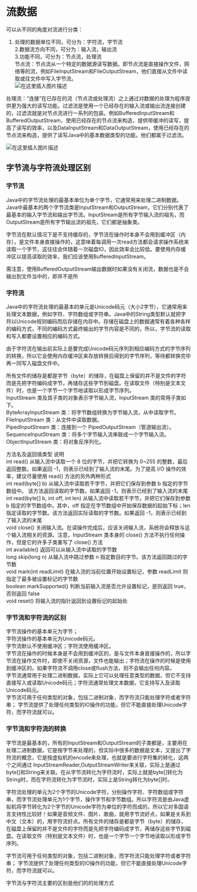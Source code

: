 # 流数据
可以从不同的角度对流进行分类：  
1. 处理的数据单位不同，可分为：字符流，字节流  
2.数据流方向不同，可分为：输入流，输出流  
3.功能不同，可分为：节点流，处理流  
节点流：节点流从一个特定的数据源读写数据。即节点流是直接操作文件，网络等的流，例如FileInputStream和FileOutputStream，他们直接从文件中读取或往文件中写入字节流。  
![在这里插入图片描述](https://img-blog.csdnimg.cn/4bf8fd5e94e34b999ae60497024530bc.png)

处理流：“连接”在已存在的流（节点流或处理流）之上通过对数据的处理为程序提供更为强大的读写功能。过滤流是使用一个已经存在的输入流或输出流连接创建的，过滤流就是对节点流进行一系列的包装。例如BufferedInputStream和BufferedOutputStream，使用已经存在的节点流来构造，提供带缓冲的读写，提高了读写的效率，以及DataInputStream和DataOutputStream，使用已经存在的节点流来构造，提供了读写Java中的基本数据类型的功能。他们都属于过滤流。  

![在这里插入图片描述](https://img-blog.csdnimg.cn/210de1dcf2874b16a6b2f64d80faa500.png)

## 字节流与字符流处理区别
### 字节流
Java中的字节流处理的最基本单位为单个字节，它通常用来处理二进制数据。Java中最基本的两个字节流类是InputStream和OutputStream，它们分别代表了最基本的输入字节流和输出字节流。InputStream是所有字节输入流的祖先，而OutputStream是所有字节输出流的祖先，它们都是抽象类。  

字节流在默认情况下是不支持缓存的，字节流在操作时本身不会用到缓冲区（内存），是文件本身直接操作的，这意味着每调用一次read方法都会请求操作系统来读取一个字节，这往往会伴随着一次磁盘IO，因此效率会比较低。要使用内存缓冲区以提高读取的效率，我们应该使用BufferedInputStream。

需注意，使用BufferedOutputStream输出数据时如果没有关闭流，数据也是不会输出到文件当中的，即并不是所  
### 字符流
Java中的字符流处理的最基本的单元是Unicode码元（大小2字节），它通常用来处理文本数据，例如字符、字符数组或字符串。Java中的String类型默认就把字符以Unicode规则编码而后存储在内存中。存储在磁盘上的数据通常有着各种各样的编码方式，不同的编码方式最终输出的字节内容是不同的，所以，字节流的读取和写入都要设置相应的编码方式。

由于字符流在输出前实际上是要完成Unicode码元序列到相应编码方式的字节序列的转换，所以它会使用内存缓冲区来存放转换后得到的字节序列，等待都转换完毕再一同写入磁盘文件中。  

所有文件的储存是都是字节（byte）的储存，在磁盘上保留的并不是文件的字符而是先把字符编码成字节，再储存这些字节到磁盘。在读取文件（特别是文本文件）时，也是一个字节一个字节地读取以形成字节序列。  
InputStream 类及其子类的对象表示字节输入流，InputStream 类的常用子类如下。  
ByteArrayInputStream 类：将字节数组转换为字节输入流，从中读取字节。  
FileInputStream 类：从文件中读取数据。  
PipedInputStream 类：连接到一个 PipedOutputStream（管道输出流）。  
SequenceInputStream 类：将多个字节输入流串联成一个字节输入流。  
ObjectInputStream 类：将对象反序列化。  

方法名及返回值类型   说明  
int read()                    从输入流中读取一个 8 位的字节，并把它转换为 0~255 的整数，最后返回整数。如果返回 -1，则表示已经到了输入流的末尾。为了提高 I/O 操作的效率，建议尽量使用 read() 方法的另外两种形式    
int read(byte[] b)        从输入流中读取若干字节，并把它们保存到参数 b 指定的字节数组中。 该方法返回读取的字节数。如果返回 -1，则表示已经到了输入流的末尾    
int read(byte[] b, int off, int len)     从输入流中读取若干字节，并把它们保存到参数 b 指定的字节数组中。其中，off 指定在字节数组中开始保存数据的起始下标；len 指定读取的字节数。该方法返回实际读取的字节数。如果返回 -1，则表示已经到了输入流的末尾    
void close()      关闭输入流。在读操作完成后，应该关闭输入流，系统将会释放与这个输入流相关的资源。注意，InputStream 类本身的 close() 方法不执行任何操作，但是它的许多子类重写了 close() 方法    
int available()     返回可以从输入流中读取的字节数    
long skip(long n)  从输入流中跳过参数 n 指定数目的字节。该方法返回跳过的字节数    
void mark(int readLimit)  在输入流的当前位置开始设置标记，参数 readLimit 则指定了最多被设置标记的字节数      
boolean markSupported()   判断当前输入流是否允许设置标记，是则返回 true，否则返回 false    
void reset()  将输入流的指针返回到设置标记的起始处    

### 字节流和字符流的区别
字节流操作的基本单元为字节；  
字符流操作的基本单元为Unicode码元。    
字节流默认不使用缓冲区；字符流使用缓冲区。  
字节流在操作的时候本身是不会用到缓冲区的，是与文件本身直接操作的，所以字节流在操作文件时，即使不关闭资源，文件也能输出；字符流在操作的时候是使用到缓冲区的。如果字符流不调用close或flush方法，则不会输出任何内容。  
字节流通常用于处理二进制数据，实际上它可以处理任意类型的数据，但它不支持直接写入或读取Unicode码元；字符流通常处理文本数据，它支持写入及读取Unicode码元。  
字节流可用于任何类型的对象，包括二进制对象，而字符流只能处理字符或者字符串； 字节流提供了处理任何类型的IO操作的功能，但它不能直接处理Unicode字符，而字符流就可以。  

### 字节流和字符流的转换
字节流是最基本的，所有的InputStream和OutputStream的子类都是，主要用在处理二进制数据，它是按字节来处理的，但实际中很多的数据是文本，又提出了字符流的概念，它是按虚拟机的encode来处理，也就是要进行字符集的转化，这两个之间通过 InputStreamReader,OutputStreamWriter来关联，实际上是通过byte[]和String来关联。在从字节流转化为字符流时，实际上就是byte[]转化为String时，而在字符流转化为字节流时，实际上是String转化为byte[]时。  

字符流处理的单元为2个字节的Unicode字符，分别操作字符、字符数组或字符串，而字节流处理单元为1个字节，操作字节和字节数组。所以字符流是由Java虚拟机将字节转化为2个字节的Unicode字符为单位的字符而成的，所以它对多国语言支持性比较好！如果是音频文件、图片、歌曲，就用字节流好点，如果是关系到中文（文本）的，用字符流好点。所有文件的储存是都是字节（byte）的储存，在磁盘上保留的并不是文件的字符而是先把字符编码成字节，再储存这些字节到磁盘。在读取文件（特别是文本文件）时，也是一个字节一个字节地读取以形成字节序列。  

字节流可用于任何类型的对象，包括二进制对象，而字符流只能处理字符或者字符串； 字节流提供了处理任何类型的IO操作的功能，但它不能直接处理Unicode字符，而字符流就可以。  

字节流与字符流主要的区别是他们的的处理方式  

